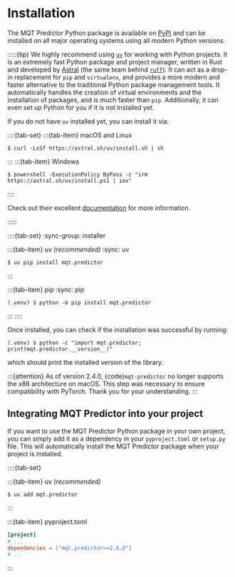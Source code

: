 # Installation

The MQT Predictor Python package is available on [PyPI](https://pypi.org/project/mqt.predictor/) and can be installed on all major operating systems using all modern Python versions.

:::::{tip}
We highly recommend using [`uv`](https://docs.astral.sh/uv/) for working with Python projects.
It is an extremely fast Python package and project manager, written in Rust and developed by [Astral](https://astral.sh/) (the same team behind [`ruff`](https://docs.astral.sh/ruff/)).
It can act as a drop-in replacement for `pip` and `virtualenv`, and provides a more modern and faster alternative to the traditional Python package management tools.
It automatically handles the creation of virtual environments and the installation of packages, and is much faster than `pip`.
Additionally, it can even set up Python for you if it is not installed yet.

If you do not have `uv` installed yet, you can install it via:

::::{tab-set}
:::{tab-item} macOS and Linux

```console
$ curl -LsSf https://astral.sh/uv/install.sh | sh
```

:::
:::{tab-item} Windows

```console
$ powershell -ExecutionPolicy ByPass -c "irm https://astral.sh/uv/install.ps1 | iex"
```

::::

Check out their excellent [documentation](https://docs.astral.sh/uv/) for more information.

:::::

::::{tab-set}
:sync-group: installer

:::{tab-item} uv _(recommended)_
:sync: uv

```console
$ uv pip install mqt.predictor
```

:::

:::{tab-item} pip
:sync: pip

```console
(.venv) $ python -m pip install mqt.predictor
```

:::
::::

Once installed, you can check if the installation was successful by running:

```console
(.venv) $ python -c "import mqt.predictor; print(mqt.predictor.__version__)"
```

which should print the installed version of the library.

:::{attention}
As of version 2.4.0, {code}`mqt-predictor` no longer supports the x86 architecture on macOS.
This step was necessary to ensure compatibility with PyTorch.
Thank you for your understanding.
:::

## Integrating MQT Predictor into your project

If you want to use the MQT Predictor Python package in your own project, you can simply add it as a dependency in your `pyproject.toml` or `setup.py` file.
This will automatically install the MQT Predictor package when your project is installed.

::::{tab-set}

:::{tab-item} uv _(recommended)_

```console
$ uv add mqt.predictor
```

:::

:::{tab-item} pyproject.toml

```toml
[project]
# ...
dependencies = ["mqt.predictor>=2.0.0"]
# ...
```

:::
